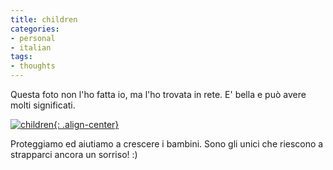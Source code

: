 ```yaml
---
title: children
categories:
- personal
- italian
tags:
- thoughts
---
```

Questa foto non l'ho fatta io, ma l'ho trovata in rete. E' bella e può avere
molti significati.

[![children]({{site.url}}/assets/images/children.jpg){: .align-center}]({{site.url}}/assets/images/children.jpg "children" )

Proteggiamo ed aiutiamo a crescere i bambini. Sono gli unici che riescono a
strapparci ancora un sorriso! :)

